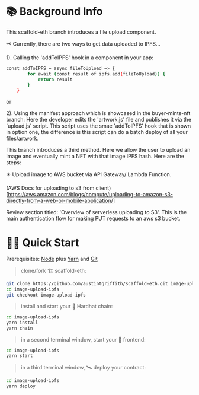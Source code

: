 # 📚 Background Info

This scaffold-eth branch introduces a file upload component. 

🗝️ Currently, there are two ways to get data uploaded to IPFS...

1). Calling the 'addToIPFS' hook in a component in your app:
```bash
const addToIPFS = async fileToUpload => {
        for await (const result of ipfs.add(fileToUpload)) {
            return result
        }
    }
```
or

2). Using the manifest approach which is showcased in the buyer-mints-nft branch:
Here the developer edits the 'artwork.js' file and publishes it via the 'upload.js' script.
This script uses the smae 'addToIPFS' hook that is shown in option one, the difference is this script can do a batch deploy of all your files/artwork. 

This branch introduces a third method. Here we allow the user to upload an image and eventually mint a NFT with that image IPFS hash. Here are the steps:

✴️ Upload image to AWS bucket via API Gateway/ Lambda Function.

(AWS Docs for uploading to s3 from client)[https://aws.amazon.com/blogs/compute/uploading-to-amazon-s3-directly-from-a-web-or-mobile-application/]

Review section titled: 'Overview of serverless uploading to S3'. This is the main authentication flow for making PUT requests to an aws s3 bucket. 


# 🏄‍♂️ Quick Start

Prerequisites: [Node](https://nodejs.org/en/download/) plus [Yarn](https://classic.yarnpkg.com/en/docs/install/) and [Git](https://git-scm.com/downloads)

> clone/fork 🏗 scaffold-eth:

```bash
git clone https://github.com/austintgriffith/scaffold-eth.git image-upload-ipfs
cd image-upload-ipfs
git checkout image-upload-ipfs
```

> install and start your 👷‍ Hardhat chain:

```bash
cd image-upload-ipfs
yarn install
yarn chain
```

> in a second terminal window, start your 📱 frontend:

```bash
cd image-upload-ipfs
yarn start
```

> in a third terminal window, 🛰 deploy your contract:

```bash
cd image-upload-ipfs
yarn deploy
```
